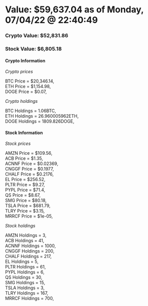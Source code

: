 # Value: $59,637.04 as of Monday, 07/04/22 @ 22:40:49 

### Crypto Value: $52,831.86

### Stock Value: $6,805.18

#### Crypto Information 
*Crypto prices* 

BTC Price = $20,346.14,  
ETH Price = $1,154.98,  
DOGE Price = $0.07,  


*Crypto holdings* 

BTC Holdings = 1.06BTC,  
ETH Holdings = 26.960005962ETH,  
DOGE Holdings = 1809.826DOGE,  


#### Stock Information 

*Stock prices* 

AMZN Price = $109.56,  
ACB Price = $1.35,  
ACNNF Price = $0.02369,  
CNGGF Price = $0.1977,  
CHALF Price = $0.2176,  
EL Price = $256.52,  
PLTR Price = $9.27,  
PYPL Price = $71.4,  
QS Price = $8.67,  
SMG Price = $80.18,  
TSLA Price = $681.79,  
TLRY Price = $3.15,  
MRRCF Price = $1e-05,  


*Stock holdings* 

AMZN Holdings = 3,  
ACB Holdings = 41,  
ACNNF Holdings = 1000,  
CNGGF Holdings = 200,  
CHALF Holdings = 217,  
EL Holdings = 5,  
PLTR Holdings = 61,  
PYPL Holdings = 6,  
QS Holdings = 30,  
SMG Holdings = 15,  
TSLA Holdings = 3,  
TLRY Holdings = 167,  
MRRCF Holdings = 700,  


